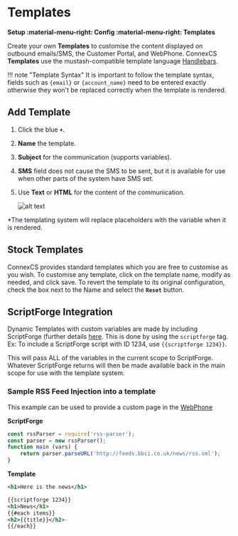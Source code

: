 # Templates
**Setup :material-menu-right: Config :material-menu-right: Templates**

Create your own **Templates** to customise the content displayed on outbound emails/SMS, the Customer Portal, and WebPhone. ConnexCS **Templates** use the mustash-compatible template language [Handlebars](https://handlebarsjs.com/guide/).

!!! note "Template Syntax"
    It is important to follow the template syntax, fields such as `{email}` or `{account_name}` need to be entered exactly otherwise they won't be replaced correctly when the template is rendered. 

## Add Template

1. Click the blue **`+`**. 
2. **Name** the template.
3. **Subject** for the communication (supports variables).
4. **SMS** field does not cause the SMS to be sent, but it is available for use when other parts of the system have SMS set. 
5. Use **Text** or **HTML** for the content of the communication. 

    ![alt text][addtemp]
    
*The templating system will replace placeholders with the variable when it is rendered.

## Stock Templates
ConnexCS provides standard templates which you are free to customise as you wish. To customise any template, click on the template name, modify as needed, and click save. To revert the template to its original configuration, check the box next to the Name and select the **`Reset`** button. 

## ScriptForge Integration  
Dynamic Templates with custom variables are made by including ScriptForge (further details [here](https://docs.connexcs.com/developers/scriptforge/). This is done by using the `scriptforge` tag. Ex: To include a ScriptForge script with ID 1234, use `{{scriptforge 1234}}`. 

This will pass ALL of the variables in the current scope to ScriptForge. Whatever ScriptForge returns will then be made available back in the main scope for use with the template system.
  
### Sample RSS Feed Injection into a template

This example can be used to provide a custom page in the [WebPhone](https://docs.connexcs.com/setup/integrations/webphone/)

**ScriptForge**

```javascript
const rssParser = require('rss-parser');
const parser = new rssParser();
function main (vars) {
	return parser.parseURL('http://feeds.bbci.co.uk/news/rss.xml');
}
```

**Template**

```xml
<h1>Here is the news</h1>

{{scriptforge 1234}}
<h1>News</h1>
{{#each items}}
<h2>{{title}}</h2>
{{/each}}
```

[addtemp]: /setup/img/addtemplate.png "Add Temp"
